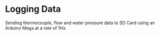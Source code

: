 # Logging Data 

Sending thermocouple, flow and water pressure data to SD Card using an Arduino Mega at a rate of 1Hz.
